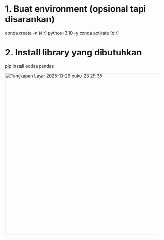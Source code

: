 # 1. Buat environment (opsional tapi disarankan)
conda create -n (dir) python=3.10 -y
conda activate (dir)

# 2. Install library yang dibutuhkan
pip install ecdsa pandas

<img width="709" height="533" alt="Tangkapan Layar 2025-10-29 pukul 23 29 35" src="https://github.com/user-attachments/assets/a96df4f4-f2e9-427b-9f20-6d27489bc8d3" />
